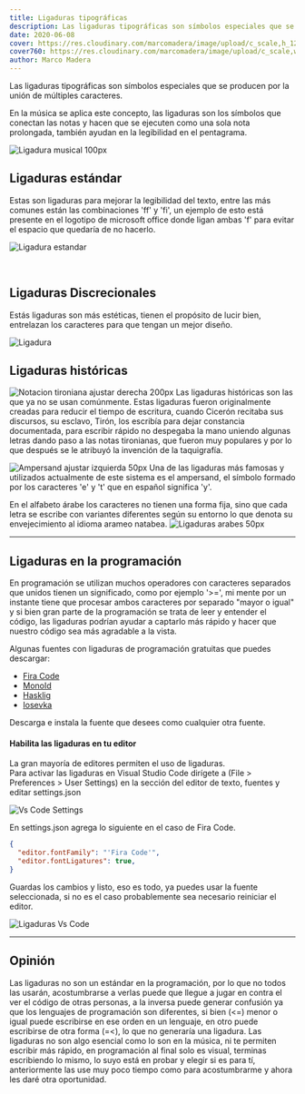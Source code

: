 ```yaml
---
title: Ligaduras tipográficas
description: Las ligaduras tipográficas son símbolos especiales que se producen por la unión de múltiples caracteres.
date: 2020-06-08
cover: https://res.cloudinary.com/marcomadera/image/upload/c_scale,h_120,w_120/v1595269475/Blog/2/LigadurasTipograficasLogo_b90rgi.png
cover760: https://res.cloudinary.com/marcomadera/image/upload/c_scale,w_760/v1595269475/Blog/2/LigadurasTipograficasLogo_b90rgi.png
author: Marco Madera
---
```


Las ligaduras tipográficas son símbolos especiales que se producen por la unión de múltiples caracteres.

En la música se aplica este concepto, las ligaduras son los símbolos que conectan las notas y hacen que se ejecuten como una sola nota prolongada, también ayudan en la legibilidad en el pentagrama.  

![Ligadura musical 100px](https://res.cloudinary.com/marcomadera/image/upload/c_scale,w_167/v1595269483/Blog/2/2ed8a62bb1bd2f4eaeaaaa1be3be8e1e_bbofoo.jpg "Ligadura Musical") 
&nbsp;

## Ligaduras estándar
Estas son ligaduras para mejorar la legibilidad del texto, entre las más comunes están las combinaciones 'ff' y 'fi', un ejemplo de esto está presente en el logotipo de microsoft office donde ligan ambas 'f' para evitar el espacio que quedaría de no hacerlo.

![Ligadura estandar](https://res.cloudinary.com/marcomadera/image/upload/v1595269485/Blog/2/VkW3Q2D_nenmzd.jpg "Ligadura estándar")  

&nbsp;
## Ligaduras Discrecionales
Estás ligaduras son más estéticas, tienen el propósito de lucir bien, entrelazan los caracteres para que tengan un mejor diseño.

![Ligadura](https://res.cloudinary.com/marcomadera/image/upload/v1595269485/Blog/2/a9c32vc23bb56fdb4_apqjua.gif "Ligadura discrecional") &nbsp;

## Ligaduras históricas
![Notacion tironiana ajustar derecha 200px](https://res.cloudinary.com/marcomadera/image/upload/c_scale,w_210/v1595269484/Blog/2/2af6de62vb43bnnc4_ou6z52.jpg "Notas tironianas")
Las ligaduras históricas son las que ya no se usan comúnmente. Estas ligaduras fueron originalmente creadas para reducir el tiempo de escritura, cuando Cicerón recitaba sus discursos, su esclavo, Tirón, los escribía para dejar constancia documentada, para escribir rápido no despegaba la mano uniendo algunas letras dando paso a las notas tironianas, que fueron muy populares y por lo que después se le atribuyó la invención de la taquigrafía. 

![Ampersand ajustar izquierda 50px](https://res.cloudinary.com/marcomadera/image/upload/c_scale,w_125/v1595269482/Blog/2/2b32bcc21v1b32vb_k6ikwo.png "Ampersand")
Una de las ligaduras más famosas y utilizados actualmente de este sistema es el ampersand, el símbolo formado por los caracteres 'e' y 't' que en español significa 'y'.

En el alfabeto árabe los caracteres no tienen una forma fija, sino que cada letra se escribe con variantes diferentes según su entorno lo que denota su envejecimiento al idioma arameo natabea. ![Ligaduras arabes 50px](https://res.cloudinary.com/marcomadera/image/upload/v1595269484/Blog/2/921mmn32n266n54n3b4_bheewg.gif "Ligaduras Arabes")   &nbsp;
	
------------

## Ligaduras en la programación
En programación se utilizan muchos operadores con caracteres separados que unidos tienen un significado, como por ejemplo '>=', mi mente por un instante tiene que procesar ambos caracteres por separado "mayor o igual" y si bien gran parte de la programación se trata de leer y entender el código, las ligaduras podrían ayudar a captarlo más rápido y hacer que nuestro código sea más agradable a la vista.

Algunas fuentes con ligaduras de programación gratuitas que puedes descargar:
* [Fira Code](https://github.com/tonsky/FiraCode)
* [MonoId](https://github.com/larsenwork/monoid)
* [Hasklig](https://github.com/i-tu/Hasklig)
* [Iosevka](https://github.com/be5invis/Iosevka)
&nbsp;


Descarga e instala la fuente que desees como cualquier otra fuente.

#### Habilita las ligaduras en tu editor
La gran mayoría de editores permiten el uso de ligaduras.  
Para activar las ligaduras en Visual Studio Code dirígete a (File > Preferences > User Settings) en la sección del editor de texto, fuentes y editar settings.json
	
![Vs Code Settings](https://res.cloudinary.com/marcomadera/image/upload/v1595269485/Blog/2/hZhhlKS_cdxsaq.jpg "Vs Code Settings")

En settings.json agrega lo siguiente en el caso de Fira Code.

```json
{
  "editor.fontFamily": "'Fira Code'",
  "editor.fontLigatures": true,
}
  ```

Guardas los cambios y listo, eso es todo, ya puedes usar la fuente seleccionada, si no es el caso probablemente sea necesario reiniciar el editor.

![Ligaduras Vs Code](https://res.cloudinary.com/marcomadera/image/upload/v1595269490/Blog/2/iz550n2_m69hok.gif "Ligaduras Vs Code")

------------

## Opinión
Las ligaduras no son un estándar en la programación, por lo que no todos las usarán, acostumbrarse a verlas puede que llegue a jugar en contra el ver el código de otras personas, a la inversa puede generar confusión ya que los lenguajes de programación son diferentes, si bien (<=) menor o igual puede escribirse en ese orden en un lenguaje, en otro puede escribirse de otra forma (=<), lo que no generaría una ligadura. Las ligaduras no son algo esencial como lo son en la música, ni te permiten escribir más rápido, en programación al final solo es visual, terminas escribiendo lo mismo, lo suyo está en probar y elegir si es para tí, anteriormente las use muy poco tiempo como para acostumbrarme y ahora les daré otra oportunidad.